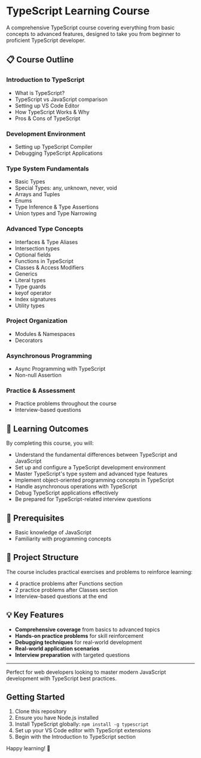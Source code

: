 # TypeScript Learning Course

A comprehensive TypeScript course covering everything from basic concepts to advanced features, designed to take you from beginner to proficient TypeScript developer.

## 📋 Course Outline

### Introduction to TypeScript

- What is TypeScript?
- TypeScript vs JavaScript comparison
- Setting up VS Code Editor
- How TypeScript Works & Why
- Pros & Cons of TypeScript

### Development Environment

- Setting up TypeScript Compiler
- Debugging TypeScript Applications

### Type System Fundamentals

- Basic Types
- Special Types: any, unknown, never, void
- Arrays and Tuples
- Enums
- Type Inference & Type Assertions
- Union types and Type Narrowing

### Advanced Type Concepts

- Interfaces & Type Aliases
- Intersection types
- Optional fields
- Functions in TypeScript
- Classes & Access Modifiers
- Generics
- Literal types
- Type guards
- keyof operator
- Index signatures
- Utility types

### Project Organization

- Modules & Namespaces
- Decorators

### Asynchronous Programming

- Async Programming with TypeScript
- Non-null Assertion

### Practice & Assessment

- Practice problems throughout the course
- Interview-based questions

## 🎯 Learning Outcomes

By completing this course, you will:

- Understand the fundamental differences between TypeScript and JavaScript
- Set up and configure a TypeScript development environment
- Master TypeScript's type system and advanced type features
- Implement object-oriented programming concepts in TypeScript
- Handle asynchronous operations with TypeScript
- Debug TypeScript applications effectively
- Be prepared for TypeScript-related interview questions

## 🚀 Prerequisites

- Basic knowledge of JavaScript
- Familiarity with programming concepts

## 📁 Project Structure

The course includes practical exercises and problems to reinforce learning:

- 4 practice problems after Functions section
- 2 practice problems after Classes section
- Interview-based questions at the end

## 💡 Key Features

- **Comprehensive coverage** from basics to advanced topics
- **Hands-on practice problems** for skill reinforcement
- **Debugging techniques** for real-world development
- **Real-world application scenarios**
- **Interview preparation** with targeted questions

---

Perfect for web developers looking to master modern JavaScript development with TypeScript best practices.

## Getting Started

1. Clone this repository
2. Ensure you have Node.js installed
3. Install TypeScript globally: `npm install -g typescript`
4. Set up your VS Code editor with TypeScript extensions
5. Begin with the Introduction to TypeScript section

Happy learning! 🎉
